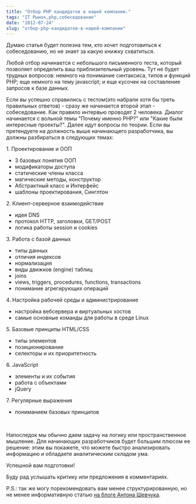 ```yaml
---
title: "Отбор PHP кандидатов в нашей компании."
tags: "IT Рынок,php,собеседование"
date: "2012-07-24"
slug: "отбор-php-кандидатов-в-нашей-компании"
---
```


Думаю статья будет полезна тем, кто хочет подготовиться к собеседованию, но не знает за какую книжку схватиться.

Любой отбор начинается с небольшого письменного теста, который позволяет определить ваш приблизительный уровень. Тут не будет трудных вопросов: немного на понимание синтаксиса, типов и функций PHP; еще немного на тему javascript; и еще кусочек на составление запросов к базе данных.

Если вы успешно справились с тестом(это набрали хотя бы треть правильных ответов) - сразу же начинается второй этап - собеседование. Как правило интервью проводят 2 человека. Диалог начинается с вольной темы "Почему именно PHP?" или "Какие были интересные проекты?". Далее идут вопросы по теории. Если вы претендуете на должность выше начинающего разработчика, вы должны разбираться в следующих темах:

1\. Проектирование и ООП

- 3 базовых понятия ООП
- модификаторы доступа
- статические члены класса
- магические методы, конструктор
- Абстрактный класс и Интерфейс
- шаблоны проектирования, Синглтон

2\. Клиент-серверное взаимодействие

- идея DNS
- протокол HTTP, заголовки, GET/POST
- логика работы session и cookies

3\. Работа с базой данных

- типы данных
- отличия индексов
- нормализация
- виды движков (engine) таблиц
- joins
- views, triggers, procedures, functions, transactions
- понимание агрегирующих операций

4\. Настройка рабочей среды и администрирование

- настройка вебсервера и виртуальных хостов
- самые основные команды для работы в среде Linux

5\. Базовые принципы HTML/CSS

- типы элементов
- позиционирование
- селекторы и их приоритетность

6\. JavaScript

- элементы и их события
- работа с объектами
- jQuery

7\. Регулярные выражения

- пониманием базовых принципов

 

Напоследок мы обычно даем задачу на логику или пространственное мышление. Для начинающих разработчиков будет большим плюсом ее решение: этим вы покажете, что можете быстро анализировать информацию и обладаете аналитическим складом ума.

Успешной вам подготовки!

Буду рад услышать критику или предложения в комментариях.

P.S.: так же могу порекомендовать вам менее структурированную, но не менее информативную статью [на блоге Антона Шевчука](https://anton.shevchuk.name/php/junior-php-developer-skills/).
